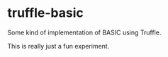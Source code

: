 # truffle-basic

Some kind of implementation of BASIC using Truffle.

This is really just a fun experiment.
